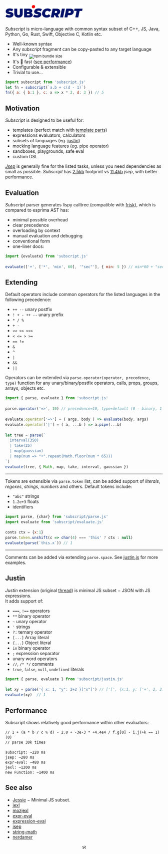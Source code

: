# <img alt="subscript" src="/subscript2.svg" height=42/> <!--sub͘<em>script</em>--> <!--<sub>SUB͘<em>SCRIPT</em></sub>-->

_Subscript_ is micro-language with common syntax subset of C++, JS, Java, Python, Go, Rust, Swift, Objective C, Kotlin etc.<br/>

* Well-known syntax
* Any _subscript_ fragment can be copy-pasted to any target language
* It's tiny <sub>![npm bundle size](https://img.shields.io/bundlephobia/minzip/subscript/latest?color=brightgreen&label=gzip)</sub>
* It's :rocket: fast ([see performance](#performance))
* Configurable & extensible
* Trivial to use...

```js
import subscript from 'subscript.js'
let fn = subscript(`a.b + c(d - 1)`)
fn({ a: { b:1 }, c: x => x * 2, d: 3 }) // 5
```

## Motivation

_Subscript_ is designed to be useful for:

* templates (perfect match with [template parts](https://github.com/github/template-parts))
* expressions evaluators, calculators
* subsets of languages (eg. [justin](#justin)) <!-- see sonr, mineural -->
* mocking language features (eg. pipe operator)
* sandboxes, playgrounds, safe eval
* custom DSL

[_Jsep_](https://github.com/EricSmekens/jsep) is generally fine for the listed tasks, unless you need dependencies as small as possible.
_Subscript_ has [2.5kb](https://npmfs.com/package/subscript/5.0.0/subscript.min.js) footprint vs [11.4kb](https://npmfs.com/package/jsep/1.2.0/dist/jsep.min.js) _jsep_, with better performance.


## Evaluation

_Subscript_ parser generates lispy calltree (compatible with [frisk](https://npmjs.com/frisk)), which is compared to esprima AST has:

+ minimal possible overhead
+ clear precedence
+ overloading by context
+ manual evaluation and debugging
+ conventional form
+ one-liner docs:

```js
import {evaluate} from 'subscript.js'

evaluate(['+', ['*', 'min', 60], '"sec"'], { min: 5 }) // min*60 + "sec" == "300sec"
```

## Extending

Default operators include common operators for the listed languages in the following precedence:

* `++ --` unary postfix
* `! + - ++ --` unary prefix
* `* / %`
* `+ -`
* `<< >> >>>`
* `< <= > >=`
* `== !=`
* `&`
* `^`
* `|`
* `&&`
* `||`

Operators can be extended via `parse.operator(operator, precedence, type)` function for any unary/binary/postfix operators, calls, props, groups, arrays, objects etc.

```js
import { parse, evaluate } from 'subscript.js'

parse.operator('=>', 10) // precedence=10, type=default (0 - binary, 1 - postfix, -1 - prefix)

evaluate.operator['=>'] = ( args, body ) => evaluate(body, args)
evaluate.operator['|'] = ( a, ...b ) => a.pipe(...b)

let tree = parse(`
  interval(350)
  | take(25)
  | map(gaussian)
  | map(num => "•".repeat(Math.floor(num * 65)))
`)
evaluate(tree, { Math, map, take, interval, gaussian })
```

---

Tokens are extensible via `parse.token` list, can be added support of _literals_, _regexes_, _strings_, _numbers_ and others.
Default tokens include:

* `"abc"` strings
* `1.2e+3` floats
* identifiers

```js
import parse, {char} from 'subscript/parse.js'
import evaluate from 'subscript/evaluate.js'

conts ctx = {x:1}
parse.token.unshift(c => char(4) === 'this' ? ctx : null)
evaluate(parse(`this.x`)) // 1
```

---

Comments can be added via extending `parse.space`. See [justin.js](./justin.js) for more examples.


## Justin

_Justin_ extension (original [thread](https://github.com/endojs/Jessie/issues/66)) is minimal JS subset − JSON with JS expressions.<br/>
It adds support of:

+ `===`, `!==` operators
+ `**` binary operator
+ `~` unary operator
+ `'` strings
+ `?:` ternary operator
+ `[...]` Array literal
+ `{...}` Object literal
+ `in` binary operator
+ `;` expression separator
+ unary word operators
+ `//`, `/* */` comments
+ `true`, `false`, `null`, `undefined` literals
<!-- + `?` chaining operator -->
<!-- + `...x` unary operator -->
<!-- + strings interpolation -->

```js
import { parse, evaluate } from 'subscript/justin.js'

let xy = parse('{ x: 1, "y": 2+2 }["x"]') // ['[', {x:1, y: ['+', 2, 2]}, '"x"']
evaluate(xy)  // 1
```

<!--
## Ideas

These are custom DSL operators snippets for your inspiration:


```html
template-parts proposal
<template id="timer">
  <time datetime="{{ date.toUTCString() }}">{{ date.toLocaleTimeString() }}</time>
</template>
```

// a.b.c
// (node, c) => c === PERIOD ? (index++, space(), ['.', node, '"'+id()+'"']) : node,

// a[b][c]
// (node, c) => c === OBRACK ? (index++, node=['.', node, expr(CBRACK)], index++, node) : node,

// a(b)(c)
// (node, c, arg) => c === OPAREN ? (
//   index++, arg=expr(CPAREN),
//   node = Array.isArray(arg) && arg[0]===',' ? (arg[0]=node, arg) : arg == null ? [node] : [node, arg],
//   index++, node
// ) : node,

<details>
  <summary>Keyed arrays <code>[a:1, b:2, c:3]</code></summary>

  ```js

  ```
</details>

<details>
  <summary>`7!` (factorial)</summary>

  ```js
  ```

</details>
<details>
  <summary>`5s`, `5rem` (units)</summary>

  ```js
  ```

</details>
<details>
  <summary>`?`, `?.`, `??`</summary>

  ```js
  ```

</details>
<details>
  <summary>`arrᵀ` - transpose,</summary>

  ```js
  ```

</details>
<details>
  <summary>`int 5` (typecast)</summary>

  ```js
  ```

</details>
<details>
  <summary>`$a` (param expansion)</summary>

  ```js
  ```

</details>
<details>
  <summary>`1 to 10 by 2`</summary>

  ```js
  ```

</details>
<details>
  <summary>`a if b else c`</summary>

  ```js
  ```

</details>
<details>
  <summary>`a, b in c`</summary>

  ```js
  ```

</details>
<details>
  <summary>`a.xyz` swizzles</summary>

  ```js
  ```

</details>
<details>
  <summary>vector operators</summary>

  ```js
  ```

</details>
<details>
  <summary>set operators</summary>

  ```js
  ```

</details>
<details>
  <summary>polynomial operators</summary>

  ```js
  ```

</details>

like versions, units, hashes, urls, regexes etc

2a as `2*a`

string interpolation ` ${} 1 ${} `

keyed arrays? [a:1, b:2, c:3]

Examples: sonr, template-parts, neural-chunks
-->

## Performance

Subscript shows relatively good performance within other evaluators:

```
// 1 + (a * b / c % d) - 2.0 + -3e-3 * +4.4e4 / f.g[0] - i.j(+k == 1)(0)
// parse 30k times

subscript: ~220 ms
jsep: ~280 ms
expr-eval: ~480 ms
jexl: ~1200 ms
new Function: ~1400 ms
```

## See also

* [Jessie](https://github.com/endojs/Jessie) − Minimal JS subset.
* [jexl](https://github.com/TomFrost/Jexl)
* [mozjexl](https://github.com/mozilla/mozjexl)
* [expr-eval](https://github.com/silentmatt/expr-eval)
* [expression-eval](https://github.com/donmccurdy/expression-eval)
* [jsep](https://github.com/EricSmekens/jsep)
* [string-math](https://github.com/devrafalko/string-math)
* [nerdamer](https://github.com/jiggzson/nerdamer)

<p align=center>🕉</p>
